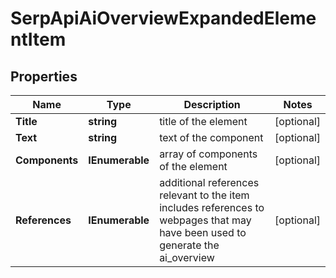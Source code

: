 # SerpApiAiOverviewExpandedElementItem


## Properties

| Name | Type | Description | Notes |
|------------ | ------------- | ------------- | -------------|
**Title** | **string** | title of the element |[optional]|
**Text** | **string** | text of the component |[optional]|
**Components** | **IEnumerable<AiOverviewExpandedComponent>** | array of components of the element |[optional]|
**References** | **IEnumerable<AiModeAiOverviewReferenceInfo>** | additional references relevant to the item<br>includes references to webpages that may have been used to generate the ai_overview |[optional]|